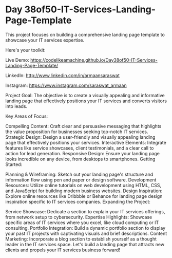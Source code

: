 # Day 38of50-IT-Services-Landing-Page-Template

This project focuses on building a comprehensive landing page template to showcase your IT services expertise.

Here's your toolkit:

Live Demo: https://codelikeamachine.github.io/Day38of50-IT-Services-Landing-Page-Template/

LinkedIn: http://www.linkedin.com/in/armaansaraswat

Instagram: https://www.instagram.com/saraswat_armaan

Project Goal:
The objective is to create a visually appealing and informative landing page that effectively positions your IT services and converts visitors into leads.

Key Areas of Focus:

Compelling Content: Craft clear and persuasive messaging that highlights the value proposition for businesses seeking top-notch IT services.
Strategic Design: Design a user-friendly and visually appealing landing page that effectively positions your services.
Interactive Elements: Integrate features like service showcases, client testimonials, and a clear call to action for lead generation.
Responsive Design: Ensure your landing page looks incredible on any device, from desktops to smartphones.
Getting Started:

Planning & Wireframing: Sketch out your landing page's structure and information flow using pen and paper or design software.
Development Resources: Utilize online tutorials on web development using HTML, CSS, and JavaScript for building modern business websites.
Design Inspiration: Explore online resources like Dribbble or Behance for landing page design inspiration specific to IT services companies.
Expanding the Project:

Service Showcase: Dedicate a section to explain your IT services offerings, from network setup to cybersecurity.
Expertise Highlights: Showcase specific areas of IT services where you excel, like cloud computing or IT consulting.
Portfolio Integration: Build a dynamic portfolio section to display your past IT projects with captivating visuals and brief descriptions.
Content Marketing: Incorporate a blog section to establish yourself as a thought leader in the IT services space.
Let's build a landing page that attracts new clients and propels your IT services business forward!